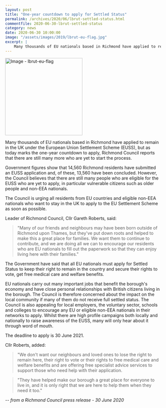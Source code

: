 ```yaml
---
layout: post
title: "One-year countdown to apply for Settled Status"
permalink: /archives/2020/06/lbrut-settled-status.html
commentfile: 2020-06-30-lbrut-settled-status
category: news
date: 2020-06-30 10:00:00
image: "/assets/images/2019/lbrut-eu-flag.jpg"
excerpt: |
    Many thousands of EU nationals based in Richmond have applied to remain in the UK under the European Union Settlement Scheme (EUSS), but as today marks the one-year countdown to apply, Richmond Council reports that there are still many more who are yet to start the process.
---
```

<a href="/assets/images/2019/lbrut-eu-flag.jpg" title="Click for a larger image"><img src="/assets/images/2019/lbrut-eu-flag-thumb.jpg" width="250" alt="Image - lbrut-eu-flag"  class="photo right"/></a>

Many thousands of EU nationals based in Richmond have applied to remain in the UK under the European Union Settlement Scheme (EUSS), but as today marks the one-year countdown to apply, Richmond Council reports that there are still many more who are yet to start the process.

Government figures show that 14,560 Richmond residents have submitted an EUSS application and, of these, 13,560 have been concluded. However, the Council believes that there are still many people who are eligible for the EUSS who are yet to apply, in particular vulnerable citizens such as older people and non-EEA nationals.

The Council is urging all residents from EU countries and eligible non-EEA nationals who want to stay in the UK to apply to the EU Settlement Scheme as soon as possible.

Leader of Richmond Council, Cllr Gareth Roberts, said:

> "Many of our friends and neighbours may have been born outside of Richmond upon Thames, but they've put down roots and helped to make this a great place for families. We want them to continue to contribute, and we are doing all we can to encourage our residents who are EU nationals to fill out the paperwork so that they can enjoy living here with their families."

The Government have said that all EU nationals must apply for Settled Status to keep their right to remain in the country and secure their rights to vote, get free medical care and welfare benefits.

EU nationals carry out many important jobs that benefit the borough's economy and have close personal relationships with British citizens living in the borough. The Council is therefore concerned about the impact on the local community if many of them do not receive full settled status. The Council is also appealing for local employers, the voluntary sector, schools and colleges to encourage any EU or eligible non-EEA nationals in their networks to apply. Whilst there are high profile campaigns both locally and nationally to raise awareness of the EUSS, many will only hear about it through word of mouth.

The deadline to apply is 30 June 2021.

Cllr Roberts, added:

> "We don't want our neighbours and loved ones to lose the right to remain here, their right to vote or their rights to free medical care and welfare benefits and are offering free specialist advice services to support those who need help with their application.

> "They have helped make our borough a great place for everyone to live in, and it is only right that we are here to help them when they need it too."


<cite>-- from a Richmond Council press release - 30 June 2020</cite>
